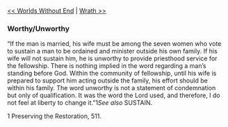 [<< Worlds Without End](Worlds%20Without%20End)  |  [Wrath >>](Wrath)

### Worthy/Unworthy
“If the man is married, his wife must be among the seven women who vote to sustain a man to be ordained and minister outside his own family. If his wife will not sustain him, he is unworthy to provide priesthood service for the fellowship. There is nothing implied in the word regarding a man’s standing before God. Within the community of fellowship, until his wife is prepared to support him acting outside the family, his effort should be within his family. The word unworthy is not a statement of condemnation but only of qualification. It was the word the Lord used, and therefore, I do not feel at liberty to change it.”1*See also* SUSTAIN.



1 Preserving the Restoration, 511.